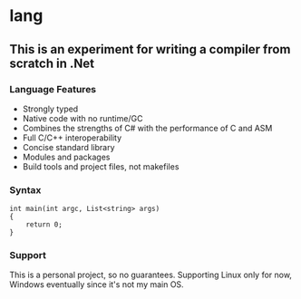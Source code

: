 # lang

## This is an experiment for writing a compiler from scratch in .Net

### Language Features

* Strongly typed
* Native code with no runtime/GC
* Combines the strengths of C# with the performance of C and ASM
* Full C/C++ interoperability
* Concise standard library
* Modules and packages
* Build tools and project files, not makefiles

### Syntax

```
int main(int argc, List<string> args)
{
    return 0;
}
```

### Support

This is a personal project, so no guarantees. Supporting Linux only for now, Windows eventually since it's not my main OS.
